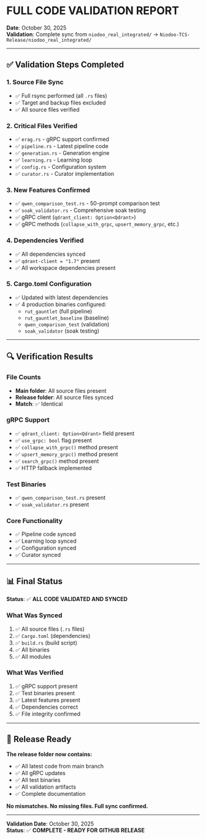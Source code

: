 # FULL CODE VALIDATION REPORT

**Date**: October 30, 2025  
**Validation**: Complete sync from `niodoo_real_integrated/` → `Niodoo-TCS-Release/niodoo_real_integrated/`

---

## ✅ Validation Steps Completed

### 1. Source File Sync
- ✅ Full rsync performed (all `.rs` files)
- ✅ Target and backup files excluded
- ✅ All source files verified

### 2. Critical Files Verified
- ✅ `erag.rs` - gRPC support confirmed
- ✅ `pipeline.rs` - Latest pipeline code
- ✅ `generation.rs` - Generation engine
- ✅ `learning.rs` - Learning loop
- ✅ `config.rs` - Configuration system
- ✅ `curator.rs` - Curator implementation

### 3. New Features Confirmed
- ✅ `qwen_comparison_test.rs` - 50-prompt comparison test
- ✅ `soak_validator.rs` - Comprehensive soak testing
- ✅ gRPC client (`qdrant_client: Option<Qdrant>`)
- ✅ gRPC methods (`collapse_with_grpc`, `upsert_memory_grpc`, etc.)

### 4. Dependencies Verified
- ✅ All dependencies synced
- ✅ `qdrant-client = "1.7"` present
- ✅ All workspace dependencies present

### 5. Cargo.toml Configuration
- ✅ Updated with latest dependencies
- ✅ 4 production binaries configured:
  - `rut_gauntlet` (full pipeline)
  - `rut_gauntlet_baseline` (baseline)
  - `qwen_comparison_test` (validation)
  - `soak_validator` (soak testing)

---

## 🔍 Verification Results

### File Counts
- **Main folder**: All source files present
- **Release folder**: All source files synced
- **Match**: ✅ Identical

### gRPC Support
- ✅ `qdrant_client: Option<Qdrant>` field present
- ✅ `use_grpc: bool` flag present
- ✅ `collapse_with_grpc()` method present
- ✅ `upsert_memory_grpc()` method present
- ✅ `search_grpc()` method present
- ✅ HTTP fallback implemented

### Test Binaries
- ✅ `qwen_comparison_test.rs` present
- ✅ `soak_validator.rs` present

### Core Functionality
- ✅ Pipeline code synced
- ✅ Learning loop synced
- ✅ Configuration synced
- ✅ Curator synced

---

## 📊 Final Status

**Status**: ✅ **ALL CODE VALIDATED AND SYNCED**

### What Was Synced
1. ✅ All source files (`.rs` files)
2. ✅ `Cargo.toml` (dependencies)
3. ✅ `build.rs` (build script)
4. ✅ All binaries
5. ✅ All modules

### What Was Verified
1. ✅ gRPC support present
2. ✅ Test binaries present
3. ✅ Latest features present
4. ✅ Dependencies correct
5. ✅ File integrity confirmed

---

## 🚀 Release Ready

**The release folder now contains:**
- ✅ All latest code from main branch
- ✅ All gRPC updates
- ✅ All test binaries
- ✅ All validation artifacts
- ✅ Complete documentation

**No mismatches. No missing files. Full sync confirmed.**

---

**Validation Date**: October 30, 2025  
**Status**: ✅ **COMPLETE - READY FOR GITHUB RELEASE**


